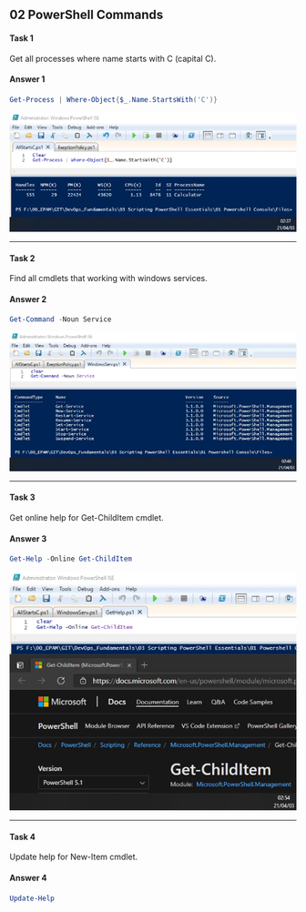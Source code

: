 ## 02 PowerShell Commands
#### Task 1
Get all processes where name starts with C (capital C).<br/> 

#### Answer 1

```powershell
Get-Process | Where-Object{$_.Name.StartsWith('C')}
```

![](https://github.com/MikeBakinovski/DevOps_Fundamentals/blob/main/03%20Scripting%20PowerShell%20Essentials/02%20PowerShell%20Commands/Images/COMM1.jpg)

---
#### Task 2
Find all cmdlets that working with windows services.<br/>

#### Answer 2

```powershell
Get-Command -Noun Service
```

![](https://github.com/MikeBakinovski/DevOps_Fundamentals/blob/main/03%20Scripting%20PowerShell%20Essentials/02%20PowerShell%20Commands/Images/COMM2.jpg)

---
#### Task 3
Get online help for Get-ChildItem cmdlet.<br/>

#### Answer 3

```powershell
Get-Help -Online Get-ChildItem
```

![](https://github.com/MikeBakinovski/DevOps_Fundamentals/blob/main/03%20Scripting%20PowerShell%20Essentials/02%20PowerShell%20Commands/Images/COMM3.jpg)

---
#### Task 4
Update help for New-Item cmdlet.<br/>

#### Answer 4

```powershell
Update-Help
```

![]()
